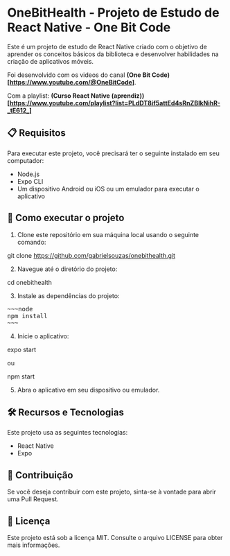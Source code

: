 # OneBitHealth - Projeto de Estudo de React Native - One Bit Code

Este é um projeto de estudo de React Native criado com o objetivo de aprender os conceitos básicos da biblioteca e desenvolver habilidades na criação de aplicativos móveis.

Foi desenvolvido com os videos do canal **(One Bit Code)[https://www.youtube.com/@OneBitCode]**.

Com a playlist: **(Curso React Native (aprendiz))[https://www.youtube.com/playlist?list=PLdDT8if5attEd4sRnZBIkNihR-_tE612_]**

## 📋 Requisitos

Para executar este projeto, você precisará ter o seguinte instalado em seu computador:

- Node.js
- Expo CLI
- Um dispositivo Android ou iOS ou um emulador para executar o aplicativo

## 🚀 Como executar o projeto

1. Clone este repositório em sua máquina local usando o seguinte comando:

git clone https://github.com/gabrielsouzas/onebithealth.git


2. Navegue até o diretório do projeto:

cd onebithealth


3. Instale as dependências do projeto:

<pre>
~~~node
npm install
~~~
</pre>


4. Inicie o aplicativo:

expo start

ou

npm start


5. Abra o aplicativo em seu dispositivo ou emulador.

## 🛠️ Recursos e Tecnologias

Este projeto usa as seguintes tecnologias:

- React Native
- Expo

## 🤝 Contribuição

Se você deseja contribuir com este projeto, sinta-se à vontade para abrir uma Pull Request. 

## 📄 Licença

Este projeto está sob a licença MIT. Consulte o arquivo LICENSE para obter mais informações.


